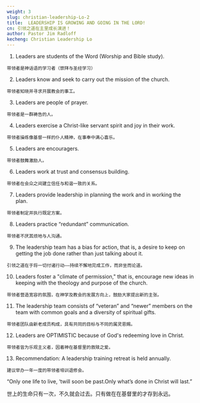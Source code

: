 ```yaml
---
weight: 3
slug: christian-leadership-Lo-2
title:  LEADERSHIP IS GROWING AND GOING IN THE LORD!
cn: 引领之道在主里成长演进！
author: Pastor Jim Radloff
kecheng: Christian Leadership Lo
---
```





1.    Leaders are students of the Word (Worship and Bible study).

    带领者是神话语的学习者（崇拜与圣经学习）

2.    Leaders know and seek to carry out the mission of the church.

    带领者知晓并寻求开展教会的事工。

3.    Leaders are people of prayer.

    带领者是一群祷告的人。

4.    Leaders exercise a Christ-like servant spirit and joy in their work.

    带领者操练像基督一样的仆人精神，在事奉中满心喜乐。

5.    Leaders are encouragers.

    带领者鼓舞激励人。

6.    Leaders work at trust and consensus building.

    带领者在会众之间建立信任与和谐一致的关系。

7.    Leaders provide leadership in planning the work and in working the plan.

    带领者制定并执行既定方案。

8.    Leaders practice “redundant” communication.

    带领者不厌其烦地与人沟通。

9.    The leadership team has a bias for action, that is, a desire to keep on getting the job done rather than just talking about it.

    引领之道在于将一切付诸行动——持续不懈地完成工作，而非坐而论道。

10.   Leaders foster a "climate of permission," that is, encourage new ideas in keeping with the theology and purpose of the church.

    带领者营造宽容的氛围，在神学及教会的发展方向上，鼓励大家提出新的主张。

11.   The leadership team consists of “veteran” and “newer” members on the team with common goals and a diversity of spiritual gifts.

    带领者团队由新老成员构成，具有共同的目标与不同的属灵恩赐。

12.   Leaders are OPTIMISTIC because of God's redeeming love in Christ.

    带领者皆为乐观主义者，因着神在基督里的救赎之爱。

13.   Recommendation: A leadership training retreat is held annually.

    建议举办一年一度的带领者培训退修会。

“Only one life to live, ‘twill soon be past.Only what’s done in Christ will last.”

世上的生命只有一次，不久就会过去。只有做在在基督里的才存到永远。
